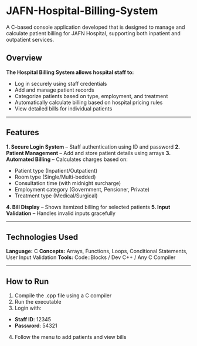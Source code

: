 # JAFN-Hospital-Billing-System
A C-based console application developed that is designed to manage and calculate patient billing for JAFN Hospital, supporting both inpatient and outpatient services.

## Overview
**The Hospital Billing System allows hospital staff to:**
- Log in securely using staff credentials
- Add and manage patient records
- Categorize patients based on type, employment, and treatment
- Automatically calculate billing based on hospital pricing rules
- View detailed bills for individual patients

---

## Features
**1. Secure Login System** – Staff authentication using ID and password
**2. Patient Management** – Add and store patient details using arrays
**3. Automated Billing** – Calculates charges based on:
- Patient type (Inpatient/Outpatient)
- Room type (Single/Multi-bedded)
- Consultation time (with midnight surcharge)
- Employment category (Government, Pensioner, Private)
- Treatment type (Medical/Surgical)

**4. Bill Display** – Shows itemized billing for selected patients
**5. Input Validation** – Handles invalid inputs gracefully

---

## Technologies Used
**Language:** C
**Concepts:** Arrays, Functions, Loops, Conditional Statements, User Input Validation
**Tools:** Code::Blocks / Dev C++ / Any C Compiler

---

## How to Run
1. Compile the .cpp file using a C compiler
2. Run the executable
3. Login with:
- **Staff ID**: 12345
- **Password**: 54321
4. Follow the menu to add patients and view bills
